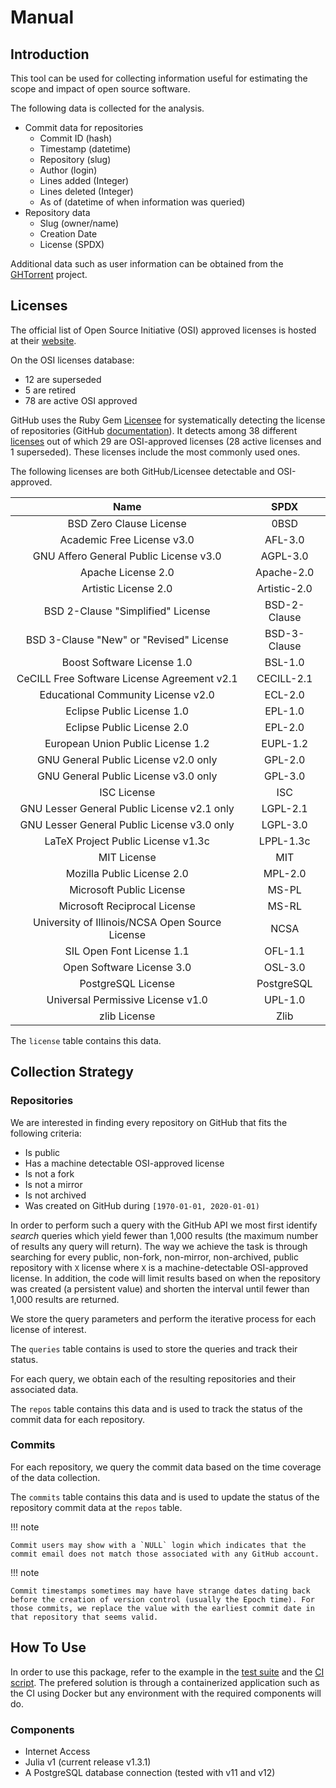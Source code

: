 # Manual

## Introduction

This tool can be used for collecting information useful for estimating the scope and impact of open source software.

The following data is collected for the analysis.

- Commit data for repositories
  - Commit ID (hash)
  - Timestamp (datetime)
  - Repository (slug)
  - Author (login)
  - Lines added (Integer)
  - Lines deleted (Integer)
  - As of (datetime of when information was queried)
- Repository data
  - Slug (owner/name)
  - Creation Date
  - License (SPDX)

Additional data such as user information can be obtained from the [GHTorrent](http://ghtorrent.org/) project.

## Licenses

The official list of Open Source Initiative (OSI) approved licenses is hosted at their [website](https://opensource.org/licenses/alphabetical).

On the OSI licenses database:

- 12 are superseded
- 5 are retired
- 78 are active OSI approved

GitHub uses the Ruby Gem [Licensee](https://licensee.github.io/licensee/) for systematically detecting the license of repositories (GitHub [documentation](https://help.github.com/en/github/creating-cloning-and-archiving-repositories/licensing-a-repository#detecting-a-license)). It detects among 38 different [licenses](https://github.com/github/choosealicense.com/tree/gh-pages/_licenses) out of which 29 are OSI-approved licenses (28 active licenses and 1 superseded). These licenses include the most commonly used ones.

The following licenses are both GitHub/Licensee detectable and OSI-approved.

**Name**|**SPDX**
:-----:|:-----:
BSD Zero Clause License|0BSD
Academic Free License v3.0|AFL-3.0
GNU Affero General Public License v3.0|AGPL-3.0
Apache License 2.0|Apache-2.0
Artistic License 2.0|Artistic-2.0
BSD 2-Clause "Simplified" License|BSD-2-Clause
BSD 3-Clause "New" or "Revised" License|BSD-3-Clause
Boost Software License 1.0|BSL-1.0
CeCILL Free Software License Agreement v2.1|CECILL-2.1
Educational Community License v2.0|ECL-2.0
Eclipse Public License 1.0|EPL-1.0
Eclipse Public License 2.0|EPL-2.0
European Union Public License 1.2|EUPL-1.2
GNU General Public License v2.0 only|GPL-2.0
GNU General Public License v3.0 only|GPL-3.0
ISC License|ISC
GNU Lesser General Public License v2.1 only|LGPL-2.1
GNU Lesser General Public License v3.0 only|LGPL-3.0
LaTeX Project Public License v1.3c|LPPL-1.3c
MIT License|MIT
Mozilla Public License 2.0|MPL-2.0
Microsoft Public License|MS-PL
Microsoft Reciprocal License|MS-RL
University of Illinois/NCSA Open Source License|NCSA
SIL Open Font License 1.1|OFL-1.1
Open Software License 3.0|OSL-3.0
PostgreSQL License|PostgreSQL
Universal Permissive License v1.0|UPL-1.0
zlib License|Zlib

The `license` table contains this data.

## Collection Strategy

### Repositories

We are interested in finding every repository on GitHub that fits the following criteria:

- Is public
- Has a machine detectable OSI-approved license
- Is not a fork
- Is not a mirror
- Is not archived
- Was created on GitHub during `[1970-01-01, 2020-01-01)`

In order to perform such a query with the GitHub API we most first identify *search* queries which yield fewer than 1,000 results (the maximum number of results any query will return). The way we achieve the task is through searching for every public, non-fork, non-mirror, non-archived, public repository with `X` license where `X` is a machine-detectable OSI-approved license. In addition, the code will limit results based on when the repository was created (a persistent value) and shorten the interval until fewer than 1,000 results are returned.

We store the query parameters and perform the iterative process for each license of interest.

The `queries` table contains is used to store the queries and track their status.

For each query, we obtain each of the resulting repositories and their associated data.

The `repos` table contains this data and is used to track the status of the commit data for each repository.

### Commits

For each repository, we query the commit data based on the time coverage of the data collection.

The `commits` table contains this data and is used to update the status of the repository commit data at the `repos` table.

!!! note

    Commit users may show with a `NULL` login which indicates that the commit email does not match those associated with any GitHub account.

!!! note

    Commit timestamps sometimes may have have strange dates dating back before the creation of version control (usually the Epoch time). For those commits, we replace the value with the earliest commit date in that repository that seems valid.

## How To Use

In order to use this package, refer to the example in the [test suite](https://github.com/uva-bi-sdad/OSSGH.jl/blob/master/test/runtests.jl) and the [CI script](https://github.com/uva-bi-sdad/OSSGH.jl/blob/master/.github/workflows/ci.yml). The prefered solution is through a containerized application such as the CI using Docker but any environment with the required components will do.

### Components

- Internet Access
- Julia v1 (current release v1.3.1)
- A PostgreSQL database connection (tested with v11 and v12)
